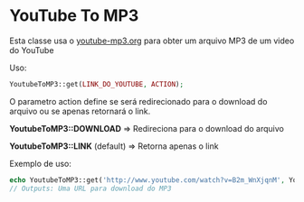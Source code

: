 YouTube To MP3
============

Esta classe usa o [youtube-mp3.org](https://youtube-mp3.org) para obter um arquivo MP3 de um video do YouTube


Uso:

```php
YoutubeToMP3::get(LINK_DO_YOUTUBE, ACTION);
```

O parametro action define se será redirecionado para o download do arquivo ou se apenas
retornará o link.

**YoutubeToMP3::DOWNLOAD** => Redireciona para o download do arquivo

**YoutubeToMP3::LINK** (default) => Retorna apenas o link

Exemplo de uso:

```php
echo YoutubeToMP3::get('http://www.youtube.com/watch?v=B2m_WnXjqnM', YoutubeToMP3::LINK);
// Outputs: Uma URL para download do MP3
```